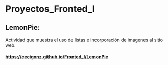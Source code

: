 # Proyectos_Fronted_I
## LemonPie: 
Actividad que muestra el uso de listas e incorporación de imagenes al sitio web.
#### https://cecigonz.github.io/Fronted_I/LemonPie


